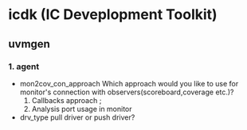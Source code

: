 # icdk (IC Deveplopment Toolkit)

## uvmgen

### 1. agent

- mon2cov_con_approach 
  Which approach would you like to use for monitor's connection with observers(scoreboard,coverage etc.)?
     1) Callbacks approach ;
     2) Analysis port usage in monitor
- drv_type
  pull driver or push driver?
